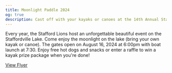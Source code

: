 ```yaml
---
title: Moonlight Paddle 2024
og: true
description: Cast off with your kayaks or canoes at the 14th Annual Stafford Lions Club Moonlight Paddle
---
```

Every year, the Stafford Lions host an unforgettable beautiful event on the Staffordville Lake. Come enjoy the moonlight on the lake (bring your own kayak or canoe). The gates open on August 16, 2024 at 6:00pm with boat launch at 7:30. Enjoy free hot dogs and snacks or enter a raffle to win a kayak prize package when you're done!

<a href="https://e-clubhouse.org/userfiles/2275/file/0425231121272023MoonlightPaddle_.pdf" target="_blank">View Flyer</a>

